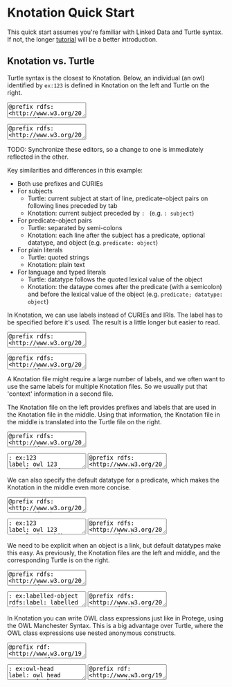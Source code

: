 # Knotation Quick Start


This quick start assumes you're familiar with Linked Data and Turtle syntax. If not, the longer [tutorial](tutorial.html) will be a better introduction.

<script src="knotation_editor.js"></script>

## Knotation vs. Turtle

Turtle syntax is the closest to Knotation. Below, an individual (an owl) identified by `ex:123` is defined in Knotation on the left and Turtle on the right.

<div id="ex_1" class="examples halves">
<textarea id="ex_1_kn">
@prefix rdfs: <http://www.w3.org/2000/01/rdf-schema#>
@prefix ex: <https://example.com/>

: ex:123
rdfs:label: owl 123
ex:translation; @fr: hibou 123
ex:has-wingspan; ex:inches: 22
</textarea>

<textarea id="ex_1_ttl">
@prefix rdfs: <http://www.w3.org/2000/01/rdf-schema#> .
@prefix ex: <https://example.com/> .

ex:123
  rdfs:label "owl 123" ;
  ex:translation "hibou 123"@fr ;
  ex:has-wingspan "22"^^ex:inches .
</textarea>
</div>

<script>
var ex_1_kn = knotation_editor.editor.fromSelector('#ex_1_kn', {mode: 'knotation'});
var ex_1_ttl = knotation_editor.editor.fromSelector('#ex_1_ttl', {mode: 'turtle'});
</script>

TODO: Synchronize these editors, so a change to one is immediately reflected in the other.

Key similarities and differences in this example:

- Both use prefixes and CURIEs
- For subjects
    - Turtle: current subject at start of line, predicate-object pairs on following lines preceded by tab
    - Knotation: current subject preceded by `: ` (e.g. `: subject`)
- For predicate-object pairs
    - Turtle: separated by semi-colons
    - Knotation: each line after the subject has a predicate, optional datatype, and object (e.g. `predicate: object`)
- For plain literals
    - Turtle: quoted strings
    - Knotation: plain text
- For language and typed literals
    - Turtle: datatype follows the quoted lexical value of the object
    - Knotation: the dataype comes after the predicate (with a semicolon) and before the lexical value of the object (e.g. `predicate; datatype: object`)

In Knotation, we can use labels instead of CURIEs and IRIs. The label has to be specified before it's used. The result is a little longer but easier to read.

<div id="ex_2" class="examples halves">
<textarea id="ex_2_kn">
@prefix rdfs: <http://www.w3.org/2000/01/rdf-schema#>
@prefix ex: <https://example.com/>

: rdfs:label
rdfs:label: label

: ex:translation
label: translation

: ex:inches
label: inches

: ex:has-wingspan
label: has wingspan

: ex:123
label: owl 123
translation; @fr: hibou 123
has wingspan; inches: 22
</textarea>

<textarea id="ex_2_ttl">
@prefix rdfs: <http://www.w3.org/2000/01/rdf-schema#> .
@prefix ex: <https://example.com/> .

rdfs:label
  rdfs:label "label" .

ex:translation
  rdfs:label "translation" .

ex:inches
  rdfs:label "inches" .

ex:has-wingspan
  rdfs:label "has wingspan" .

ex:123
  rdfs:label "owl 123" ;
  ex:translation "hibou 123"@fr ;
  ex:has-wingspan "22"^^ex:inches .
</textarea>
</div>

<script>
var ex_2_kn = knotation_editor.editor.fromSelector('#ex_2_kn', {mode: 'knotation'});
var ex_2_ttl = knotation_editor.editor.fromSelector('#ex_2_ttl', {mode: 'turtle'});
</script>

A Knotation file might require a large number of labels, and we often want to use the same labels for multiple Knotation files. So we usually put that 'context' information in a second file.

The Knotation file on the left provides prefixes and labels that are used in the Knotation file in the middle. Using that information, the Knotation file in the middle is translated into the Turtle file on the right.

<div id="ex_3" class="examples thirds">
<textarea id="ex_3_env">
@prefix rdfs: <http://www.w3.org/2000/01/rdf-schema#>
@prefix ex: <https://example.com/>

: rdfs:label
rdfs:label: label

: ex:translation
label: translation

: ex:inches
label: inches

: ex:has-wingspan
label: has wingspan
</textarea>

<textarea id="ex_3_kn">
: ex:123
label: owl 123
translation; @fr: hibou 123
has wingspan; inches: 22
</textarea>

<textarea id="ex_3_ttl">
@prefix rdfs: <http://www.w3.org/2000/01/rdf-schema#> .
@prefix ex: <https://example.com/> .

ex:123
  rdfs:label "owl 123" ;
  ex:translation "hibou 123"@fr ;
  ex:has-wingspan "22"^^ex:inches .
</textarea>
</div>

<script>
var ex_3_env = knotation_editor.editor.fromSelector('#ex_3_env', {mode: 'knotation'});
var ex_3_kn = knotation_editor.editor.fromSelector('#ex_3_kn', {mode: 'knotation'});
var ex_3_ttl = knotation_editor.editor.fromSelector('#ex_3_ttl', {mode: 'turtle'});
</script>

We can also specify the default datatype for a predicate, which makes the Knotation in the middle even more concise.

<div id="ex_4" class="examples thirds">
<textarea id="ex_4_env">
@prefix rdfs: <http://www.w3.org/2000/01/rdf-schema#>
@prefix kn: <https://knotation.org/>
@prefix ex: <https://example.com/>

: rdfs:label
rdfs:label: label

: kn:datatype/link
label: link

: kn:predicate/default-language
label: default language

: kn:predicate/default-datatype
label: default datatype
default datatype; link: link

: ex:translation
label: translation
default language: fr

: ex:inches
label: inches

: ex:has-wingspan
label: has wingspan
default datatype: inches
</textarea>

<textarea id="ex_4_kn">
: ex:123
label: owl 123
translation: hibou 123
has wingspan: 22
</textarea>

<textarea id="ex_4_ttl">
@prefix rdfs: <http://www.w3.org/2000/01/rdf-schema#> .
@prefix kn: <https://knotation.org/> .
@prefix ex: <https://example.com/> .

ex:123
  rdfs:label "owl 123" ;
  ex:translation "hibou 123"@fr ;
  ex:has-wingspan "22"^^ex:inches .
</textarea>
</div>

<script>
var ex_4_env = knotation_editor.editor.fromSelector('#ex_4_env', {mode: 'knotation'});
var ex_4_kn = knotation_editor.editor.fromSelector('#ex_4_kn', {mode: 'knotation'});
var ex_4_ttl = knotation_editor.editor.fromSelector('#ex_4_ttl', {mode: 'turtle'});
</script>

We need to be explicit when an object is a link, but default datatypes make this easy. As previously, the Knotation files are the left and middle, and the corresponding Turtle is on the right.

<div id="ex_5" class="examples thirds">
<textarea id="ex_5_env">
@prefix rdfs: <http://www.w3.org/2000/01/rdf-schema#>
@prefix kn: <https://knotation.org/>
@prefix ex: <https://example.com/>

: rdfs:label
rdfs:label: label

: kn:datatype/link
rdfs:label: link

: kn:predicate/default-datatype
label: default datatype
default datatype: kn:datatype/datatype

: ex:has-label-link
label: has label link
default datatype: link

: ex:has-curie-link
label: has CURIE link
default datatype: link

: ex:has-httpurl-link
label: has HTTP URL link
default datatype: link

: ex:has-iri-link
label: has IRI link
default datatype: link
</textarea>

<textarea id="ex_5_kn">
: ex:labelled-object
rdfs:label: labelled object

: ex:some-subject
has label link: labelled object
has CURIE link: ex:curie-object
has HTTP URL link: http://example.com/url-object
has IRI link: <urn:ietf:rfc:2648>
ex:no-default; link: ex:curie-object
</textarea>

<textarea id="ex_5_ttl">
@prefix rdfs: <http://www.w3.org/2000/01/rdf-schema#> .
@prefix kn: <https://knotation.org/> .
@prefix ex: <https://example.com/> .

ex:labelled-object
  rdfs:label "labelled object" .

ex:some-subject
  ex:has-label-link ex:labelled-object ;
  ex:has-curie-link ex:curie-object ;
  ex:has-httpurl-link <http://example.com/url-object> ;
  ex:has-iri-link <urn:ietf:rfc:2648> ;
  ex:no-default ex:curie-object .
</textarea>
</div>

<script>
var ex_5_env = knotation_editor.editor.fromSelector('#ex_5_env', {mode: 'knotation'});
var ex_5_kn = knotation_editor.editor.fromSelector('#ex_5_kn', {mode: 'knotation'});
var ex_5_ttl = knotation_editor.editor.fromSelector('#ex_5_ttl', {mode: 'turtle'});
</script>

In Knotation you can write OWL class expressions just like in Protege, using the OWL Manchester Syntax. This is a big advantage over Turtle, where the OWL class expressions use nested anonymous constructs.

<div id="ex_6" class="examples thirds">
<textarea id="ex_6_env">
@prefix rdf: <http://www.w3.org/1999/02/22-rdf-syntax-ns#>
@prefix rdfs: <http://www.w3.org/2000/01/rdf-schema#>
@prefix owl: <http://www.w3.org/2002/07/owl#>
@prefix obo: <http://purl.obolibrary.org/obo/>
@prefix knd: <https://knotation.org/datatype/>
@prefix knp: <https://knotation.org/predicate/>
@prefix ex: <https://example.com/>

: rdfs:label
rdfs:label: label

: knd:link
label: link

: knd:omn
label: OWL Manchester Syntax

: knp:default-datatype
label: default datatype
default datatype; link: link

: rdf:type
label: type
default datatype: link

: rdfs:subClassOf
label: subclass of
default datatype: OWL Manchester Syntax

: obo:RO_0002162
label: in taxon

: obo:NCBITaxon_56313
label: Tyto alba

: obo:UBERON_0000033
label: head
</textarea>

<textarea id="ex_6_kn">
: ex:owl-head
label: owl head
type: owl:Class
subclass of: head and ('in taxon' some 'Tyto alba')")
</textarea>

<textarea id="ex_6_ttl">
@prefix rdf: <http://www.w3.org/1999/02/22-rdf-syntax-ns#> .
@prefix rdfs: <http://www.w3.org/2000/01/rdf-schema#> .
@prefix owl: <http://www.w3.org/2002/07/owl#> .
@prefix obo: <http://purl.obolibrary.org/obo/> .
@prefix knd: <https://knotation.org/datatype/> .
@prefix knp: <https://knotation.org/predicate/> .
@prefix ex: <https://example.com/> .

ex:owl-head
  rdfs:label "owl head" ;
  rdf:type owl:Class ;
  rdfs:subClassOf [
    rdf:type owl:Class ;
    owl:intersectionOf (
      obo:UBERON_0000033
      [
        rdf:type owl:Restriction ;
        owl:onProperty obo:RO_0002162 ;
        owl:someValuesFrom obo:NCBITaxon_56313 ;
      ]
    ) ;
  ] .
</textarea>
</div>

<script>
var ex_6_env = knotation_editor.editor.fromSelector('#ex_6_env', {mode: 'knotation'});
var ex_6_kn = knotation_editor.editor.fromSelector('#ex_6_kn', {mode: 'knotation'});
var ex_6_ttl = knotation_editor.editor.fromSelector('#ex_6_ttl', {mode: 'turtle'});
</script>
